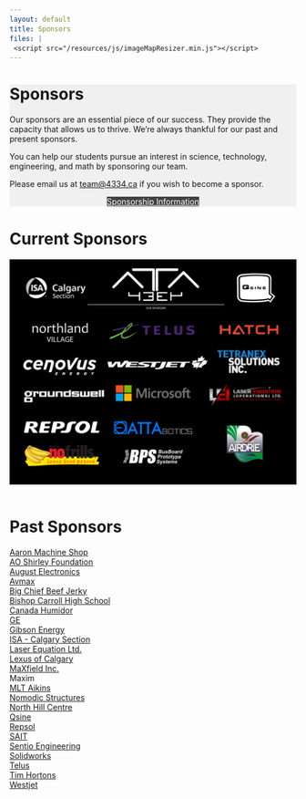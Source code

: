 ```yaml
---
layout: default
title: Sponsors
files: |
 <script src="/resources/js/imageMapResizer.min.js"></script>
---
```

<div class="container">
	<div class="row">
		<div class="col-md-12" style="background-color: #f0f0f0">
			<h1>Sponsors</h1>
			<p>Our sponsors are an essential piece of our success. They provide the capacity that allows us to thrive. We’re always thankful
				for our past and present sponsors.</p>
			<p>You can help our students pursue an interest in science, technology, engineering, and math by sponsoring our team.</p>
			<p>Please email us at
				<a href="mailto:team@4334.ca?Subject=Team%20Inquiry" target="_top">team@4334.ca</a>
				if you wish to become a sponsor.</p>
			<div class="button-box col-md-12" style="text-align: center">
				<a class="btn btn-info" href="/resources/pdf/sponsorship.pdf" role="button" style="background: #404040; border-radius: 0px; color: white; margin-top: 0px; margin-bottom: 15px">
					Sponsorship Information</a>
			</div>
		</div>
	</div>
	<div class="row">
		<div class="col-md-12" style="padding-top: 1px;">
			<h1>Current Sponsors</h1>
			<div class="row">
			</div>
			<img class="img-fluid" src="/resources/img/banner.png" usemap="#image-map" style="margin-bottom:15px">
			<!-- Image Map Generated by http://www.image-map.net/ -->
			<map name="image-map">
				<area target="" alt="ISA Calgary" title="ISA Calgary" href="https://isacalgary.ca/" coords="58,78,390,231" shape="rect">
				<area target="" alt="Northland Village" title="Northland Village" href="https://northlandvillagemall.ca/" coords="93,299,410,435" shape="rect">
				<area target="" alt="Telus" title="Telus" href="https://www.telus.com/" coords="488,299,965,422" shape="rect">
				<area target="" alt="Qsine" title="Qsine" href="http://qsine.ca/" coords="1111,47,1348,236" shape="rect">
				<area target="" alt="Westjet" title="Westjet" href="https://www.westjet.com/" coords="471,474,1011,577" shape="rect">
				<area target="" alt="Groundswell" title="Groundswell" href="http://groundswellgroup.ca/" coords="52,634,499,729" shape="rect">
				<area target="" alt="Laser Equations" title="Laser Equations" href="http://laserequation.com/" coords="970,606,1396,751" shape="rect">
				<area target="" alt="Hatch Engineering" title="Hatch Engineering" href="https://www.hatch.com/" coords="1034,295,1377,409" shape="rect">
				<area target="" alt="Tetranex Solutions" title="Tetranex Solutions" href="https://www.tetranex.com/" coords="1031,435,1376,584" shape="rect">
				<area target="" alt="Cenovus Energy" title="Cenovus Energy" href="https://www.cenovus.com/" coords="48,463,460,598" shape="rect">
				<area target="" alt="Microsoft" title="Microsoft" href="https://www.microsoft.com/" coords="515,606,938,735" shape="rect">
				<area target="" alt="Repsol Canada" title="Repsol Canada" href="https://www.repsol.ca/" coords="60,782,473,899" shape="rect">
				<area target="" alt="Attabotics" title="Attabotics" href="https://www.attabotics.com/" coords="503,773,950,907" shape="rect">
				<area target="" alt="Rob's No Frills" title="Rob's No Frills" href="https://www.nofrills.ca/" coords="60,913,487,1059" shape="rect">
				<area target="" alt="BusBoard Prototype Systems" title="BusBoard Prototype Systems" href="https://www.busboard.com/" coords="545,929,895,1062" shape="rect">
				<area target="" alt="Airdrie Rotary Club" title="Airdrie Rotary Club" href="https://portal.clubrunner.ca/939" coords="1055,795,1316,1053" shape="rect">
			</map>		
		</div>
		<script>imageMapResize();</script>
	</div>
	<div class="col-md-12">
		<div class="row">
			<h1>Past Sponsors</h1>
		</div>
		<div class="row" style="margin-bottom:15px;">
			<div class="col-sm-3">
				<a href="http://www.aaronmachineshop.com/">Aaron Machine Shop</a>
			</div>
			<div class="col-sm-3">
				<a href="http://www.aoshirley.com/index.html">AO Shirley Foundation</a>
			</div>
			<div class="col-sm-3">
				<a href="https://aeicm.com/">August Electronics</a>
			</div>
			<div class="col-sm-3">
				<a href="http://www.avmax.com/">Avmax</a>
			</div>
			<div class="col-sm-3">
				<a href="https://bigchiefmeatsnacks.com/">Big Chief Beef Jerky</a>
			</div>
			<div class="col-sm-3">
				<a href="https://www.cssd.ab.ca/schools/bishopcarroll/Pages/default.aspx">Bishop Carroll High School</a>
			</div>
			<div class="col-sm-3">
				<a href="http://www.canadahumidor.com/">Canada Humidor</a>
			</div>
			<div class="col-sm-3">
				<a href="https://www.ge.com/ca/en">GE</a>
			</div>
			<div class="col-sm-3">
				<a href="https://www.gibsonenergy.com/">Gibson Energy</a>
			</div>
			<div class="col-sm-3">
				<a href="https://isacalgary.ca/">ISA - Calgary Section</a>
			</div>
			<div class="col-sm-3">
				<a href="http://www.laserequation.com/">Laser Equation Ltd.</a>
			</div>
			<div class="col-sm-3">
				<a href="http://www.lexusofcalgary.com/">Lexus of Calgary</a>
			</div>
			<div class="col-sm-3">
				<a href="https://maxfield.ca/">MaXfield Inc.</a>
			</div>
			<div class="col-sm-3">
				Maxim
			</div>
			<div class="col-sm-3">
				<a href="https://www.mltaikins.com/">MLT Aikins</a>
			</div>
			<div class="col-sm-3">
				<a href="http://www.nomodic.com/">Nomodic Structures</a>
			</div>
			<div class="col-sm-3">
				<a href="http://northhillcentre.com/">North Hill Centre</a>
			</div>
			<div class="col-sm-3">
				<a href="http://qsine.ca/">Qsine</a>
			</div>
			<div class="col-sm-3">
				<a href="https://www.repsol.com">Repsol</a>
			</div>
			<div class="col-sm-3">
				<a href="http://www.sait.ca/">SAIT</a>
			</div>
			<div class="col-sm-3">
				<a href="http://sentio.ca/">Sentio Engineering</a>
			</div>
			<div class="col-sm-3">
				<a href="https://www.solidworks.com/">Solidworks</a>
			</div>
			<div class="col-sm-3">
				<a href="https://www.telus.com/">Telus</a>
			</div>
			<div class="col-sm-3">
				<a href="http://www.timhortons.com">Tim Hortons</a>
			</div>
			<div class="col-sm-3">
				<a href="https://www.westjet.com">Westjet</a>
			</div>
		</div>
	</div>
</div>